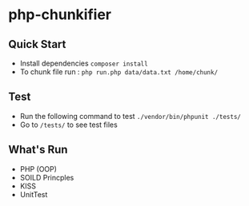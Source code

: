 # php-chunkifier

## Quick Start
- Install dependencies ``` composer install ```
- To chunk file run : ``` php run.php data/data.txt /home/chunk/ ```

## Test
- Run the following command to test ``` ./vendor/bin/phpunit ./tests/ ```
- Go to ``` /tests/ ``` to see test files

## What's Run
- PHP (OOP)
- SOILD Princples
- KISS
- UnitTest